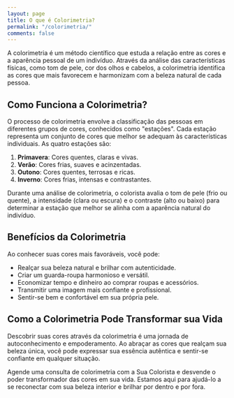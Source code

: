 ```yaml
---
layout: page
title: O que é Colorimetria?
permalink: "/colorimetria/"
comments: false
---
```


A colorimetria é um método científico que estuda a relação entre as cores e a aparência pessoal de um indivíduo. Através da análise das características físicas, como tom de pele, cor dos olhos e cabelos, a colorimetria identifica as cores que mais favorecem e harmonizam com a beleza natural de cada pessoa.

## Como Funciona a Colorimetria?

O processo de colorimetria envolve a classificação das pessoas em diferentes grupos de cores, conhecidos como "estações". Cada estação representa um conjunto de cores que melhor se adequam às características individuais. As quatro estações são:

1. **Primavera**: Cores quentes, claras e vivas.
2. **Verão**: Cores frias, suaves e acinzentadas.
3. **Outono**: Cores quentes, terrosas e ricas.
4. **Inverno**: Cores frias, intensas e contrastantes.

Durante uma análise de colorimetria, o colorista avalia o tom de pele (frio ou quente), a intensidade (clara ou escura) e o contraste (alto ou baixo) para determinar a estação que melhor se alinha com a aparência natural do indivíduo.

## Benefícios da Colorimetria

Ao conhecer suas cores mais favoráveis, você pode:

- Realçar sua beleza natural e brilhar com autenticidade.
- Criar um guarda-roupa harmonioso e versátil.
- Economizar tempo e dinheiro ao comprar roupas e acessórios.
- Transmitir uma imagem mais confiante e profissional.
- Sentir-se bem e confortável em sua própria pele.

## Como a Colorimetria Pode Transformar sua Vida

Descobrir suas cores através da colorimetria é uma jornada de autoconhecimento e empoderamento. Ao abraçar as cores que realçam sua beleza única, você pode expressar sua essência autêntica e sentir-se confiante em qualquer situação.

Agende uma consulta de colorimetria com a Sua Colorista e desvende o poder transformador das cores em sua vida. Estamos aqui para ajudá-lo a se reconectar com sua beleza interior e brilhar por dentro e por fora.
